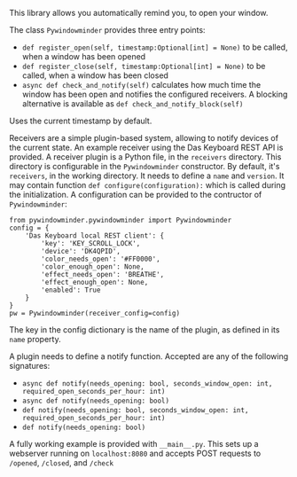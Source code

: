 This library allows you automatically remind you, to open your window.

The class `Pywindowminder` provides three entry points:
- `def register_open(self, timestamp:Optional[int] = None)` to be called, when a window has been opened
- `def register_close(self, timestamp:Optional[int] = None)` to be called, when a window has been closed
- `async def check_and_notify(self)` calculates how much time the window has been open and notifies the configured receivers. A blocking alternative is available as `def check_and_notify_block(self)`

Uses the current timestamp by default.

Receivers are a simple plugin-based system, allowing to notify devices of the current state.
An example receiver using the Das Keyboard REST API is provided.
A receiver plugin is a Python file, in the `receivers` directory. This directory is configurable in the `Pywindowminder` constructor. By default, it's `receivers`, in the working directory. It needs to define a `name` and `version`. It may contain function `def configure(configuration):` which is called during the initialization. A configuration can be provided to the contructor of `Pywindowminder`:

```
from pywindowminder.pywindowminder import Pywindowminder
config = {
    'Das Keyboard local REST client': {
        'key': 'KEY_SCROLL_LOCK',
        'device': 'DK4QPID',
        'color_needs_open': '#FF0000',
        'color_enough_open': None,
        'effect_needs_open': 'BREATHE',
        'effect_enough_open': None,
        'enabled': True
    }
}
pw = Pywindowminder(receiver_config=config)
```

The key in the config dictionary is the name of the plugin, as defined in its `name` property.

A plugin needs to define a notify function. Accepted are any of the following signatures:
- `async def notify(needs_opening: bool, seconds_window_open: int, required_open_seconds_per_hour: int)`
- `async def notify(needs_opening: bool)`
- `def notify(needs_opening: bool, seconds_window_open: int, required_open_seconds_per_hour: int)`
- `def notify(needs_opening: bool)`

A fully working example is provided with `__main__.py`. This sets up a webserver running on `localhost:8080` and accepts POST requests to `/opened`, `/closed`, and `/check`